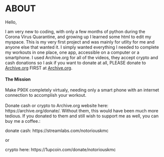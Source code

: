 <h1> ABOUT </h1>

Hello,

I am very new to coding, with only a few months of python during the Corona Virus Quarantine, and growing up I learned some html to edit my myspace. This is my very first project and was mainly for utlity for me and anyone else that wanted it. I simply wanted everything I needed to complete my workouts in one place, one app, accessible on a computer or a smartphone. I used Archive.org for all of the videos, they accept crypto and cash donations so I ask if you want to donate at all, PLEASE donate to [Archive.org](archive.org/donate/) FIRST at [Archive.org](archive.org/donate/). 
<p>


<h4> The Mission </h4>
Make P90X completely virtualy, needing only a smart phone with an internet connection to accomplish your workout. 
  
  
<br>
</br>
Donate cash or crypto to Archive.org website here: https://archive.org/donate/. Without them, this would have been much more tedious. If you donated to them and still wish to support me as well, you can buy me a coffee.: 
<p>
  </p>
  <p>
  </p>
donate cash: https://streamlabs.com/notoriouskmc </p>
<p>
  or</p>
crypto here: https://1upcoin.com/donate/notoriouskmc

